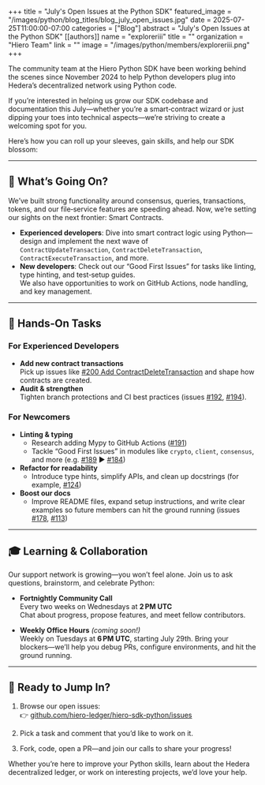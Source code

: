 +++
title = "July's Open Issues at the Python SDK"
featured_image = "/images/python/blog_titles/blog_july_open_issues.jpg"
date = 2025-07-25T11:00:00-07:00
categories = ["Blog"]
abstract = "July's Open Issues at the Python SDK"
[[authors]]
name = "exploreriii"
title = ""
organization = "Hiero Team"
link = ""
image = "/images/python/members/exploreriii.png"
+++

The community team at the Hiero Python SDK have been working behind the scenes since November 2024 to help Python developers plug into Hedera’s decentralized network using Python code. 

If you’re interested in helping us grow our SDK codebase and documentation this July—whether you’re a smart‑contract wizard or just dipping your toes into technical aspects—we’re striving to create a welcoming spot for you. 

Here’s how you can roll up your sleeves, gain skills, and help our SDK blossom:

---

## 🚀 What’s Going On?

We’ve built strong functionality around consensus, queries, transactions, tokens, and our file‑service features are speeding ahead. Now, we’re setting our sights on the next frontier: Smart Contracts.

- **Experienced developers**: Dive into smart contract logic using Python—design and implement the next wave of  
  `ContractUpdateTransaction`, `ContractDeleteTransaction`, `ContractExecuteTransaction`, and more.  
- **New developers**: Check out our “Good First Issues” for tasks like linting, type hinting, and test‑setup guides.  
  We also have opportunities to work on GitHub Actions, node handling, and key management.

---

## 🔧 Hands‑On Tasks

### For Experienced Developers
- **Add new contract transactions**  
 Pick up issues like [#200 Add ContractDeleteTransaction](https://github.com/hiero-ledger/hiero-sdk-python/issues/200) and shape how contracts are created.
- **Audit & strengthen**  
 Tighten branch protections and CI best practices (issues [#192](https://github.com/hiero-ledger/hiero-sdk-python/issues/192), [#194](https://github.com/hiero-ledger/hiero-sdk-python/issues/194)).

### For Newcomers
- **Linting & typing**
  - Research adding Mypy to GitHub Actions ([#191](https://github.com/hiero-ledger/hiero-sdk-python/issues/191))
  - Tackle “Good First Issues” in modules like `crypto`, `client`, `consensus`, and more (e.g. [#189](https://github.com/hiero-ledger/hiero-sdk-python/issues/189) ▶ [#184](https://github.com/hiero-ledger/hiero-sdk-python/issues/184))
- **Refactor for readability**
  - Introduce type hints, simplify APIs, and clean up docstrings (for example, [#124](https://github.com/hiero-ledger/hiero-sdk-python/issues/124))
- **Boost our docs**
  - Improve README files, expand setup instructions, and write clear examples so future members can hit the ground running (issues [#178](https://github.com/hiero-ledger/hiero-sdk-python/issues/178), [#113](https://github.com/hiero-ledger/hiero-sdk-python/issues/113))

---

## 🎓 Learning & Collaboration

Our support network is growing—you won’t feel alone. Join us to ask questions, brainstorm, and celebrate Python:

- **Fortnightly Community Call**  
  Every two weeks on Wednesdays at **2 PM UTC**  
  Chat about progress, propose features, and meet fellow contributors.

- **Weekly Office Hours** *(coming soon!)*  
  Weekly on Tuesdays at **6 PM UTC**, starting July 29th. 
  Bring your blockers—we’ll help you debug PRs, configure environments, and hit the ground running.

---

## 🏁 Ready to Jump In?

1. Browse our open issues:  
   👉 [github.com/hiero-ledger/hiero-sdk-python/issues](https://github.com/hiero-ledger/hiero-sdk-python/issues)

2. Pick a task and comment that you’d like to work on it.

3. Fork, code, open a PR—and join our calls to share your progress!

Whether you’re here to improve your Python skills, learn about the Hedera decentralized ledger, or work on interesting projects, we’d love your help.  
